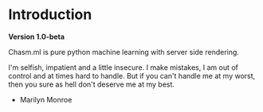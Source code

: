 # Introduction

**Version 1.0-beta**

Chasm.ml is pure python machine learning with server side rendering.

I'm selfish, impatient and a little insecure. I make mistakes, I am out of control and at times hard to handle. But if you can't handle me at my worst, then you sure as hell don't deserve me at my best.

- Marilyn Monroe
